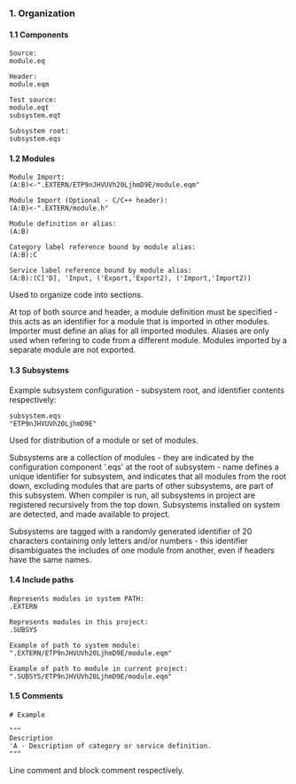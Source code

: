 ﻿### 1. Organization
#### 1.1 Components
    Source:
    module.eq

    Header:
    module.eqm

    Test source:
    module.eqt
    subsystem.eqt

    Subsystem root:
    subsystem.eqs

#### 1.2 Modules
    Module Import:
    (A:B)<-".EXTERN/ETP9nJHVUVh20LjhmD9E/module.eqm"

    Module Import (Optional - C/C++ header):
    (A:B)<-".EXTERN/module.h"

    Module definition or alias:
    (A:B)

    Category label reference bound by module alias:
    (A:B):C

    Service label reference bound by module alias:
    (A:B):(C['D], 'Input, ('Export,'Export2), ('Import,'Import2))

Used to organize code into sections.

At top of both source and header, a module definition must be specified - this acts as an identifier for a module that is imported in other modules. Importer must define an alias for all imported modules. Aliases are only used when refering to code from a different module. Modules imported by a separate module are not exported.

#### 1.3 Subsystems
Example subsystem configuration - subsystem root, and identifier contents respectively:

    subsystem.eqs
    "ETP9nJHVUVh20LjhmD9E"

Used for distribution of a module or set of modules.

Subsystems are a collection of modules - they are indicated by the configuration component '.eqs' at the root of subsystem - name defines a unique identifier for subsystem, and indicates that all modules from the root down, excluding modules that are parts of other subsystems, are part of this subsystem. When compiler is run, all subsystems in project are registered recursively from the top down. Subsystems installed on system are detected, and made available to project.

Subsystems are tagged with a randomly generated identifier of 20 characters containing only letters and/or numbers - this identifier disambiguates the includes of one module from another, even if headers have the same names.

#### 1.4 Include paths
    Represents modules in system PATH:
    .EXTERN

    Represents modules in this project:
    .SUBSYS

    Example of path to system module:
    ".EXTERN/ETP9nJHVUVh20LjhmD9E/module.eqm"

    Example of path to module in current project:
    ".SUBSYS/ETP9nJHVUVh20LjhmD9E/module.eqm"

#### 1.5 Comments
    # Example

    """
    Description
    'A - Description of category or service definition.
    """

Line comment and block comment respectively.
